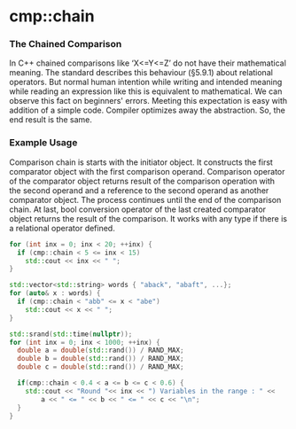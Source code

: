 # cmp::chain
### The Chained Comparison
In C++ chained comparisons like ‘X<=Y<=Z’ do not have their mathematical meaning. The standard describes this behaviour (§5.9.1) about relational operators. But normal human intention while writing and intended meaning while reading an expression like this is equivalent to mathematical. We can observe this fact on beginners' errors. Meeting this expectation is easy with addition of a simple code. Compiler optimizes away the abstraction. So, the end result is the same.

### Example Usage
Comparison chain is starts with the initiator object. It constructs the first comparator object with the first comparison operand.  Comparison operator of the comparator object returns result of the comparison operation with the second operand and a reference to the second operand as another comparator object. The process continues until the end of the comparison chain. At last, bool conversion operator of the last created comparator object returns the result of the comparison. It works with any type if there is a relational operator defined.

```C++
for (int inx = 0; inx < 20; ++inx) {
  if (cmp::chain < 5 <= inx < 15)
    std::cout << inx << " ";
}
```

```C++
std::vector<std::string> words { "aback", "abaft", ...};
for (auto& x : words) {
  if (cmp::chain < "abb" <= x < "abe")
    std::cout << x << " ";
}
```

```C++
std::srand(std::time(nullptr));
for (int inx = 0; inx < 1000; ++inx) {
  double a = double(std::rand()) / RAND_MAX;
  double b = double(std::rand()) / RAND_MAX;
  double c = double(std::rand()) / RAND_MAX;

  if(cmp::chain < 0.4 < a <= b <= c < 0.6) {
    std::cout << "Round "<< inx << ") Variables in the range : " <<
        a << " <= " << b << " <= " << c << "\n";
  }
}
```
